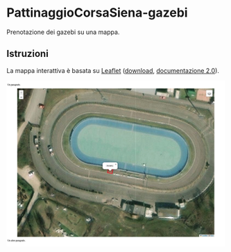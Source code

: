 # PattinaggioCorsaSiena-gazebi

Prenotazione dei gazebi su una mappa.

## Istruzioni

La mappa interattiva è basata su [Leaflet](https://leafletjs.com/) ([download](https://github.com/Leaflet/Leaflet/releases), [documentazione 2.0](https://leafletjs.com/reference-2.0.0.html)).

![screenshot](screenshot.jpg)
